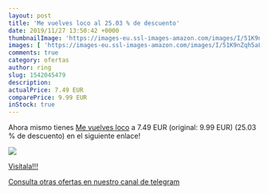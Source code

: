 ```yaml
---
layout: post
title: 'Me vuelves loco al 25.03 % de descuento'
date: 2019/11/27 13:50:42 +0000
thumbnailImage: 'https://images-eu.ssl-images-amazon.com/images/I/51K9nZqh5aL._SL200_.jpg'
images: [ 'https://images-eu.ssl-images-amazon.com/images/I/51K9nZqh5aL._SL200_.jpg' ]
comments: true
category: ofertas
author: ring
slug: 1542045479
description:
actualPrice: 7.49 EUR
comparePrice: 9.99 EUR
inStock: true
---
```


Ahora mismo tienes [Me vuelves loco](https://www.amazon.com/dp/1542045479/?tag=redken08-20) a 7.49 EUR (original: 9.99 EUR) (25.03 %  de descuento) en el siguiente enlace!

[![](https://images-eu.ssl-images-amazon.com/images/I/51K9nZqh5aL._SL200_.jpg)](https://www.amazon.com/dp/1542045479/?tag=redken08-20)

[Visítala!!!](https://www.amazon.com/dp/1542045479/?tag=redken08-20)

[Consulta otras ofertas en nuestro canal de telegram](https://t.me/s/ofertas25)
